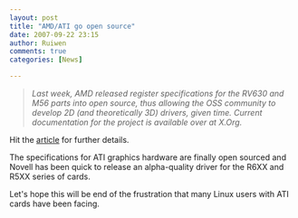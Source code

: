 ```yaml
---
layout: post
title: "AMD/ATI go open source"
date: 2007-09-22 23:15
author: Ruiwen
comments: true
categories: [News]

---
```

<blockquote><em>Last week, AMD released register specifications for the RV630 and M56 parts into open source, thus allowing the OSS community to develop 2D (and theoretically 3D) drivers, given time. Current documentation for the project is available over at X.Org.</em></blockquote>

Hit the <a href="http://arstechnica.com/journals/linux.ars/2007/09/21/amdati-release-register-specifications-novell-follows-with-alpha-driver">article</a> for further details.

The specifications for ATI graphics hardware are finally open sourced and Novell has been quick to release an alpha-quality driver for the R6XX and R5XX series of cards.

Let's hope this will be end of the frustration that many Linux users with ATI cards have been facing.
